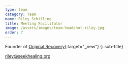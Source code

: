 ```yaml
---
type: team
category: Team
name: Riley Schilling
title: Meeting Facilitator
image: /assets/images/team-headshot-riley.jpg
order: 7
---
```


Founder of [Original Recovery](https://originalrecovery.org/){:target="_new"}
{:.sub-title}

<riley@seekhealing.org>